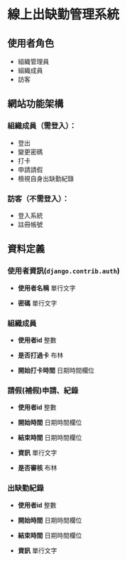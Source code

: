 
# 線上出缺勤管理系統

## 使用者角色
- 組織管理員
- 組織成員
- 訪客

## 網站功能架構

### 組織成員（需登入）：
- 登出
- 變更密碼
- 打卡
- 申請請假
- 檢視自身出缺勤紀錄

### 訪客（不需登入）：
- 登入系統
- 註冊帳號

## 資料定義

### 使用者資訊(`django.contrib.auth`)
- **使用者名稱**
單行文字

- **密碼**
單行文字

### 組織成員
- **使用者id**
整數

- **是否打過卡**
布林

- **開始打卡時間**
日期時間欄位

### 請假(補假)申請、紀錄
- **使用者id**
整數

- **開始時間**
日期時間欄位

- **結束時間**
日期時間欄位

- **資訊**
單行文字

- **是否審核**
布林

### 出缺勤紀錄
- **使用者id**
整數

- **開始時間**
日期時間欄位

- **結束時間**
日期時間欄位

- **資訊**
單行文字
